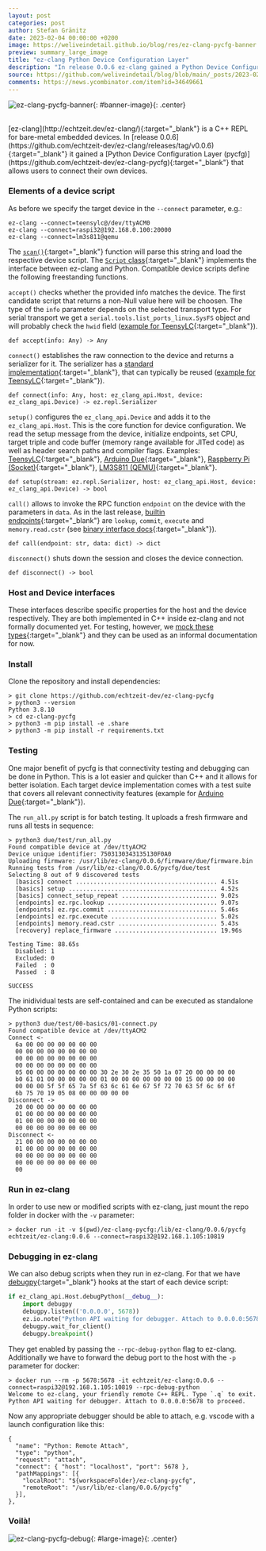 ```yaml
---
layout: post
categories: post
author: Stefan Gränitz
date: 2023-02-04 00:00:00 +0200
image: https://weliveindetail.github.io/blog/res/ez-clang-pycfg-banner.png
preview: summary_large_image
title: "ez-clang Python Device Configuration Layer"
description: "In release 0.0.6 ez-clang gained a Python Device Configuration Layer that allows users to connect their own devices."
source: https://github.com/weliveindetail/blog/blob/main/_posts/2023-02-04-ez-clang-pycfg.md
comments: https://news.ycombinator.com/item?id=34649661
---
```


<style>
  #banner-image {
    max-width: min(100%, 500px);
  }
  #large-image {
    max-width: min(100%, 800px);
  }
  .center {
    display: block;
    margin: 0 auto;
  }
</style>

![ez-clang-pycfg-banner](https://weliveindetail.github.io/blog/res/ez-clang-pycfg-banner.png){: #banner-image}{: .center}

<br>
[ez-clang](http://echtzeit.dev/ez-clang/){:target="_blank"} is a C++ REPL for bare-metal embedded devices. In [release 0.0.6](https://github.com/echtzeit-dev/ez-clang/releases/tag/v0.0.6){:target="_blank"} it gained a [Python Device Configuration Layer (pycfg)](https://github.com/echtzeit-dev/ez-clang-pycfg){:target="_blank"} that allows users to connect their own devices.

### Elements of a device script

As before we specify the target device in the `--connect` parameter, e.g.:

```
ez-clang --connect=teensylc@/dev/ttyACM0
ez-clang --connect=raspi32@192.168.0.100:20000
ez-clang --connect=lm3s811@qemu
```

The [`scan()`](https://github.com/echtzeit-dev/ez-clang-pycfg/blob/v0.0.6/.share/ez/scan.py#L7){:target="_blank"} function will parse this string and load the respective device script. The [`Script` class](https://github.com/echtzeit-dev/ez-clang-pycfg/blob/v0.0.6/.share/ez/util/script.py#L27){:target="_blank"} implements the interface between ez-clang and Python. Compatible device scripts define the following freestanding functions.

`accept()` checks whether the provided info matches the device. The first candidate script that returns a non-Null value here will be choosen. The type of the `info` parameter depends on the selected transport type. For serial transport we get a `serial.tools.list_ports_linux.SysFS` object and will probably check the `hwid` field ([example for TeensyLC](https://github.com/echtzeit-dev/ez-clang-pycfg/blob/v0.0.6/teensylc/serial.py#L115){:target="_blank"}).
```
def accept(info: Any) -> Any
```
`connect()` establishes the raw connection to the device and returns a serializer for it. The serializer has a [standard implementation](https://github.com/echtzeit-dev/ez-clang-pycfg/blob/v0.0.6/.share/ez/repl/serialize.py){:target="_blank"}, that can typically be reused ([example for TeensyLC](https://github.com/echtzeit-dev/ez-clang-pycfg/blob/v0.0.6/teensylc/serial.py#L122){:target="_blank"}).
```
def connect(info: Any, host: ez_clang_api.Host, device: ez_clang_api.Device) -> ez.repl.Serializer
```

`setup()` configures the `ez_clang_api.Device` and adds it to the `ez_clang_api.Host`. This is the core function for device configuration. We read the setup message from the device, initialize endpoints, set CPU, target triple and code buffer (memory range available for JITed code) as well as header search paths and compiler flags. Examples: [TeensyLC](https://github.com/echtzeit-dev/ez-clang-pycfg/blob/v0.0.6/teensylc/serial.py#L134){:target="_blank"}, [Arduino Due](https://github.com/echtzeit-dev/ez-clang-pycfg/blob/v0.0.6/due/serial.py#L84){:target="_blank"}, [Raspberry Pi (Socket)](https://github.com/echtzeit-dev/ez-clang-pycfg/blob/v0.0.6/raspi32/socket.py#L111){:target="_blank"}, [LM3S811 (QEMU)](https://github.com/echtzeit-dev/ez-clang-pycfg/blob/v0.0.6/lm3s811/qemu.py#L95){:target="_blank"}.
```
def setup(stream: ez.repl.Serializer, host: ez_clang_api.Host, device: ez_clang_api.Device) -> bool
```

`call()` allows to invoke the RPC function `endpoint` on the device with the parameters in `data`. As in the last release, [builtin endpoints](https://github.com/echtzeit-dev/ez-clang-pycfg/blob/v0.0.6/.share/ez/repl/__init__.py#L223-L228){:target="_blank"} are `lookup`, `commit`, `execute` and `memory.read.cstr` (see [binary interface docs](https://github.com/echtzeit-dev/ez-clang/blob/v0.0.5/release/0.0.5/docs/rpc.md){:target="_blank"}).
```
def call(endpoint: str, data: dict) -> dict
```

`disconnect()` shuts down the session and closes the device connection.
```
def disconnect() -> bool
```

### Host and Device interfaces

These interfaces describe specific properties for the host and the device respectively. They are both implemented in C++ inside ez-clang and not formally documented yet. For testing, however, we [mock these types](https://github.com/echtzeit-dev/ez-clang-pycfg/blob/main/.share/ez_clang_api/__init__.py){:target="_blank"} and they can be used as an informal documentation for now.

### Install

Clone the repository and install dependencies:
```
> git clone https://github.com/echtzeit-dev/ez-clang-pycfg
> python3 --version
Python 3.8.10
> cd ez-clang-pycfg
> python3 -m pip install -e .share
> python3 -m pip install -r requirements.txt
```

### Testing

One major benefit of pycfg is that connectivity testing and debugging can be done in Python. This is a lot easier and quicker than C++ and it allows for better isolation. Each target device implementation comes with a test suite that covers all relevant connectivity features (example for [Arduino Due](https://github.com/echtzeit-dev/ez-clang-pycfg/tree/v0.0.6/due/test){:target="_blank"}).

The `run_all.py` script is for batch testing. It uploads a fresh firmware and runs all tests in sequence:
```
> python3 due/test/run_all.py
Found compatible device at /dev/ttyACM2
Device unique identifier: 7503130343135130F0A0
Uploading firmware: /usr/lib/ez-clang/0.0.6/firmware/due/firmware.bin
Running tests from /usr/lib/ez-clang/0.0.6/pycfg/due/test
Selecting 8 out of 9 discovered tests
  [basics] connect ........................................ 4.51s
  [basics] setup .......................................... 4.52s
  [basics] connect_setup_repeat ........................... 9.02s
  [endpoints] ez.rpc.lookup ............................... 9.07s
  [endpoints] ez.rpc.commit ............................... 5.46s
  [endpoints] ez.rpc.execute .............................. 5.02s
  [endpoints] memory.read.cstr ............................ 5.43s
  [recovery] replace_firmware ............................. 19.96s

Testing Time: 88.65s
  Disabled: 1
  Excluded: 0
  Failed  : 0
  Passed  : 8

SUCCESS
```

The inidividual tests are self-contained and can be executed as standalone Python scripts:
```
> python3 due/test/00-basics/01-connect.py
Found compatible device at /dev/ttyACM2
Connect <-
  6a 00 00 00 00 00 00 00
  00 00 00 00 00 00 00 00
  00 00 00 00 00 00 00 00
  00 00 00 00 00 00 00 00
  05 00 00 00 00 00 00 00 30 2e 30 2e 35 50 1a 07 20 00 00 00 00
  b0 61 01 00 00 00 00 00 01 00 00 00 00 00 00 00 15 00 00 00 00
  00 00 00 5f 5f 65 7a 5f 63 6c 61 6e 67 5f 72 70 63 5f 6c 6f 6f
  6b 75 70 19 05 08 00 00 00 00 00
Disconnect ->
  20 00 00 00 00 00 00 00
  01 00 00 00 00 00 00 00
  01 00 00 00 00 00 00 00
  00 00 00 00 00 00 00 00
Disconnect <-
  21 00 00 00 00 00 00 00
  01 00 00 00 00 00 00 00
  00 00 00 00 00 00 00 00
  00 00 00 00 00 00 00 00
  00
```

### Run in ez-clang

In order to use new or modified scripts with ez-clang, just mount the repo folder in docker with the `-v` parameter:
```
> docker run -it -v $(pwd)/ez-clang-pycfg:/lib/ez-clang/0.0.6/pycfg echtzeit/ez-clang:0.0.6 --connect=raspi32@192.168.1.105:10819
```

### Debugging in ez-clang

We can also debug scripts when they run in ez-clang. For that we have [debugpy](https://github.com/microsoft/debugpy){:target="_blank"} hooks at the start of each device script:
```py
if ez_clang_api.Host.debugPython(__debug__):
    import debugpy
    debugpy.listen(('0.0.0.0', 5678))
    ez.io.note("Python API waiting for debugger. Attach to 0.0.0.0:5678 to proceed.")
    debugpy.wait_for_client()
    debugpy.breakpoint()
```

They get enabled by passing the `--rpc-debug-python` flag to ez-clang. Additionally we have to forward the debug port to the host with the `-p` parameter for docker:
```
> docker run --rm -p 5678:5678 -it echtzeit/ez-clang:0.0.6 --connect=raspi32@192.168.1.105:10819 --rpc-debug-python
Welcome to ez-clang, your friendly remote C++ REPL. Type `.q` to exit.
Python API waiting for debugger. Attach to 0.0.0.0:5678 to proceed.
```

Now any appropriate debugger should be able to attach, e.g. vscode with a launch configuration like this:
```
{
  "name": "Python: Remote Attach",
  "type": "python",
  "request": "attach",
  "connect": { "host": "localhost", "port": 5678 },
  "pathMappings": [{
    "localRoot": "${workspaceFolder}/ez-clang-pycfg",
    "remoteRoot": "/usr/lib/ez-clang/0.0.6/pycfg"
  }],
},
```

### Voilà!

![ez-clang-pycfg-debug](https://weliveindetail.github.io/blog/res/ez-clang-pycfg-debug.png){: #large-image}{: .center}
